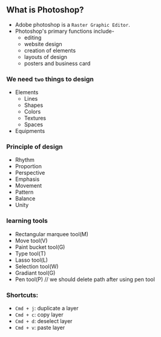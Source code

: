 
## What is Photoshop?
- Adobe photoshop is a `Raster Graphic Editor`.
- Photoshop's primary functions include-
  - editing
  - website design
  - creation of elements
  - layouts of design
  - posters and business card

### We need `two` things to design
- Elements
  - Lines
  - Shapes
  - Colors
  - Textures
  - Spaces
- Equipments

### Principle of design
- Rhythm
- Proportion
- Perspective
- Emphasis
- Movement
- Pattern
- Balance
- Unity


### learning tools
- Rectangular marquee tool(M)
- Move tool(V)
- Paint bucket tool(G)
- Type tool(T)
- Lasso tool(L)
- Selection tool(W)
- Gradiant tool(G)
- Pen tool(P)                   // we should delete path after using pen tool

### Shortcuts:

- `Cmd + j`: duplicate a layer
- `Cmd + c`: copy layer
- `Cmd + d`: deselect layer
- `Cmd + v`: paste layer





